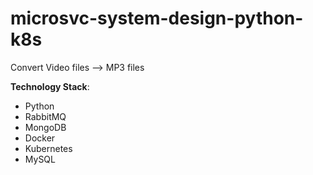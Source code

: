 # microsvc-system-design-python-k8s

Convert Video files --> MP3 files

**Technology Stack**:
- Python
- RabbitMQ
- MongoDB
- Docker
- Kubernetes
- MySQL


